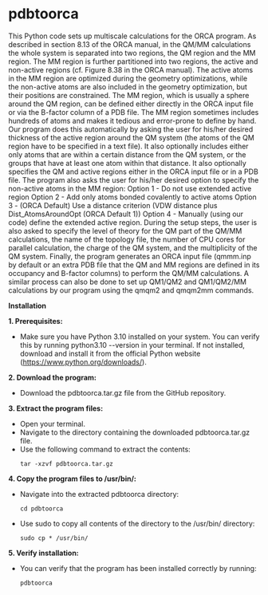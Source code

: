 # pdbtoorca
This Python code sets up multiscale calculations for the ORCA program. As described in section 8.13 of the ORCA manual, in the QM/MM calculations the whole system is separated into two regions, the QM region and the MM region. The MM region is further partitioned into two regions, the active and non-active regions (cf. Figure 8.38 in the ORCA manual). The active atoms in the MM region are optimized during the geometry optimizations, while the non-active atoms are also included in the geometry optimization, but their positions are constrained. The MM region, which is usually a sphere around the QM region, can be defined either directly in the ORCA input file or via the B-factor column of a PDB file. The MM region sometimes includes hundreds of atoms and makes it tedious and error-prone to define by hand. Our program does this automatically by asking the user for his/her desired thickness of the active region around the QM system (the atoms of the QM region have to be specified in a text file). It also optionally includes either only atoms that are within a certain distance from the QM system, or the groups that have at least one atom within that distance. It also optionally specifies the QM and active regions either in the ORCA input file or in a PDB file. The program also asks the user for his/her desired option to specify the non-active atoms in the MM region: Option 1 - Do not use extended active region Option 2 - Add only atoms bonded covalently to active atoms Option 3 - (ORCA Default) Use a distance criterion (VDW distance plus Dist_AtomsAroundOpt (ORCA Default 1)) Option 4 - Manually (using our code) define the extended active region. During the setup steps, the user is also asked to specify the level of theory for the QM part of the QM/MM calculations, the name of the topology file, the number of CPU cores for parallel calculation, the charge of the QM system, and the multiplicity of the QM system. Finally, the program generates an ORCA input file (qmmm.inp by default or an extra PDB file that the QM and MM regions are defined in its occupancy and B-factor columns) to perform the QM/MM calculations. A similar process can also be done to set up QM1/QM2 and QM1/QM2/MM calculations by our program using the qmqm2 and qmqm2mm commands.

**Installation**

**1. Prerequisites:**
   - Make sure you have Python 3.10 installed on your system.
You can verify this by running python3.10 --version in your terminal. If not installed, download and install it from the official Python website (https://www.python.org/downloads/).

**2. Download the program:**
   - Download the pdbtoorca.tar.gz file from the GitHub repository.

**3. Extract the program files:**
   - Open your terminal.
   - Navigate to the directory containing the downloaded pdbtoorca.tar.gz file.
   - Use the following command to extract the contents:
     ```
     tar -xzvf pdbtoorca.tar.gz
     ```

**4. Copy the program files to /usr/bin/:**
   - Navigate into the extracted pdbtoorca directory:
     ```
     cd pdbtoorca
     ```
   - Use sudo to copy all contents of the directory to the /usr/bin/ directory:
     ```
     sudo cp * /usr/bin/
     ```

**5. Verify installation:**
   - You can verify that the program has been installed correctly by running:
     ```
     pdbtoorca 
     ```
